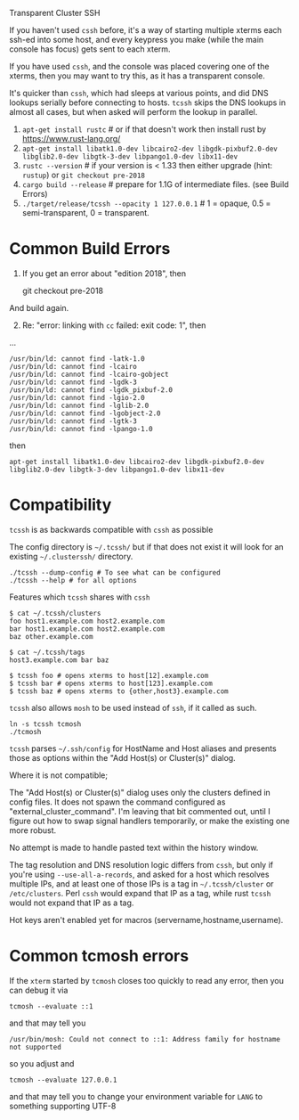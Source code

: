 Transparent Cluster SSH

If you haven't used `cssh` before, it's a way of starting multiple xterms
each ssh-ed into some host, and every keypress you make (while the main
console has focus) gets sent to each xterm.

If you have used `cssh`, and the console was placed covering one of the xterms,
then you may want to try this, as it has a transparent console.

It's quicker than `cssh`, which had sleeps at various points,
and did DNS lookups serially before connecting to hosts.
`tcssh` skips the DNS lookups in almost all cases, but when asked
will perform the lookup in parallel.

1) `apt-get install rustc` # or if that doesn't work then install rust by https://www.rust-lang.org/ 
2) `apt-get install libatk1.0-dev libcairo2-dev libgdk-pixbuf2.0-dev libglib2.0-dev libgtk-3-dev libpango1.0-dev libx11-dev`
3) `rustc --version` # if your version is < 1.33 then either upgrade (hint: `rustup`) or `git checkout pre-2018`
4) `cargo build --release` # prepare for 1.1G of intermediate files. (see Build Errors)
5) `./target/release/tcssh --opacity 1 127.0.0.1` # 1 = opaque, 0.5 = semi-transparent, 0 = transparent.

# Common Build Errors

1) If you get an error about "edition 2018", then

    git checkout pre-2018

And build again.

2) Re: "error: linking with `cc` failed: exit code: 1", then

...

    /usr/bin/ld: cannot find -latk-1.0
    /usr/bin/ld: cannot find -lcairo
    /usr/bin/ld: cannot find -lcairo-gobject
    /usr/bin/ld: cannot find -lgdk-3
    /usr/bin/ld: cannot find -lgdk_pixbuf-2.0
    /usr/bin/ld: cannot find -lgio-2.0
    /usr/bin/ld: cannot find -lglib-2.0
    /usr/bin/ld: cannot find -lgobject-2.0
    /usr/bin/ld: cannot find -lgtk-3
    /usr/bin/ld: cannot find -lpango-1.0

then

    apt-get install libatk1.0-dev libcairo2-dev libgdk-pixbuf2.0-dev libglib2.0-dev libgtk-3-dev libpango1.0-dev libx11-dev


# Compatibility

`tcssh` is as backwards compatible with `cssh` as possible

The config directory is `~/.tcssh/` but if that does not exist
it will look for an existing `~/.clusterssh/` directory.

    ./tcssh --dump-config # To see what can be configured
    ./tcssh --help # for all options

Features which `tcssh` shares with `cssh`

    $ cat ~/.tcssh/clusters
    foo host1.example.com host2.example.com
    bar host1.example.com host2.example.com
    baz other.example.com

    $ cat ~/.tcssh/tags
    host3.example.com bar baz

    $ tcssh foo # opens xterms to host[12].example.com
    $ tcssh bar # opens xterms to host[123].example.com
    $ tcssh baz # opens xterms to {other,host3}.example.com


`tcssh` also allows `mosh` to be used instead of `ssh`, if it called as such.

    ln -s tcssh tcmosh
    ./tcmosh

`tcssh` parses `~/.ssh/config` for HostName and Host aliases and presents those
as options within the "Add Host(s) or Cluster(s)" dialog.

Where it is not compatible;

The "Add Host(s) or Cluster(s)" dialog uses only the clusters
defined in config files.  It does not spawn the command
configured as "external_cluster_command".  I'm leaving that bit commented out,
until I figure out how to swap signal handlers temporarily, or make the existing
one more robust.

No attempt is made to handle pasted text within the history window.

The tag resolution and DNS resolution logic differs from `cssh`, but only
if you're using `--use-all-a-records`,
and asked for a host which resolves multiple IPs,
and at least one of those IPs is a tag in `~/.tcssh/cluster` or `/etc/clusters`.
Perl `cssh` would expand that IP as a tag, while rust `tcssh` would not expand that IP as a tag.

Hot keys aren't enabled yet for macros (servername,hostname,username).


# Common tcmosh errors

If the `xterm` started by `tcmosh` closes too quickly to read any error,
then you can debug it via 

    tcmosh --evaluate ::1

and that may tell you

    /usr/bin/mosh: Could not connect to ::1: Address family for hostname not supported

so you adjust and 

    tcmosh --evaluate 127.0.0.1

and that may tell you to change your environment variable for `LANG` to something supporting UTF-8


